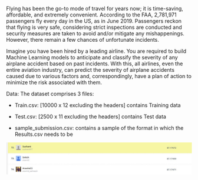 Flying has been the go-to mode of travel for years now; it is time-saving, affordable, and extremely convenient. According to the FAA, 2,781,971 passengers fly every day in the US, as in June 2019. Passengers reckon that flying is very safe, considering strict inspections are conducted and security measures are taken to avoid and/or mitigate any mishappenings. However, there remain a few chances of unfortunate incidents.

Imagine you have been hired by a leading airline. You are required to build Machine Learning models to anticipate and classify the severity of any airplane accident based on past incidents. With this, all airlines, even the entire aviation industry, can predict the severity of airplane accidents caused due to various factors and, correspondingly, have a plan of action to minimize the risk associated with them.


Data:
The dataset comprises 3 files: 

* Train.csv: [10000 x 12 excluding the headers] contains Training data

* Test.csv: [2500 x 11 excluding the headers] contains Test data

* sample_submission.csv: contains a sample of the format in which the Results.csv needs to be

![RANK](https://github.com/sushantsp/Hackathons/blob/master/Rank.JPG)
